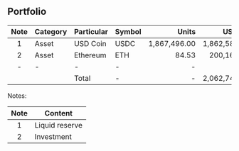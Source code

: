 ## Portfolio

|Note|Category|Particular|Symbol|Units|USD ($)|Percentage|
|:--:|--------|----------|------|----:|------:|---------:|
| 1    | Asset     | USD Coin   | USDC   | 1,867,496.00 | 1,862,584.49 | 90.30%     |
| 2    | Asset     | Ethereum   | ETH    | 84.53        | 200,163.93   | 9.70%      |
|  -   |     -     | -          | -      | -            | -            | -          |
|      |           | Total      | -      | -            | 2,062,748.42 | 100%       |




Notes:

|Note|Content|
|:-:|-|
|1|Liquid reserve|
|2|Investment|
